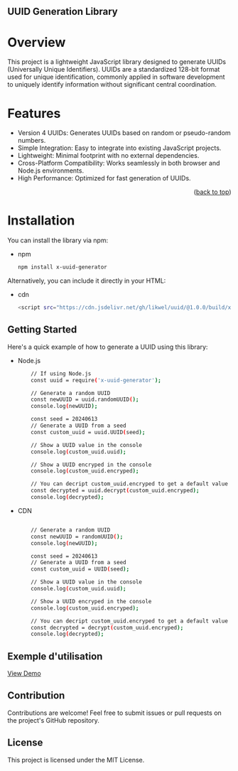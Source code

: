 
<a name="readme-top"></a>

<!-- ABOUT THE PROJECT -->
## UUID Generation Library
# Overview
This project is a lightweight JavaScript library designed to generate UUIDs (Universally Unique Identifiers). UUIDs are a standardized 128-bit format used for unique identification, commonly applied in software development to uniquely identify information without significant central coordination.

# Features
* Version 4 UUIDs: Generates UUIDs based on random or pseudo-random numbers.
* Simple Integration: Easy to integrate into existing JavaScript projects.
* Lightweight: Minimal footprint with no external dependencies.
* Cross-Platform Compatibility: Works seamlessly in both browser and Node.js environments.
* High Performance: Optimized for fast generation of UUIDs.

<p align="right">(<a href="#readme-top">back to top</a>)</p>

# Installation
You can install the library via npm:
* npm
    ```sh
    npm install x-uuid-generator
    ```
Alternatively, you can include it directly in your HTML:
* cdn
    ```sh
    <script src="https://cdn.jsdelivr.net/gh/likwel/uuid/@1.0.0/build/x-uuid-generator.js"></script>
    ```
<!-- GETTING STARTED -->
## Getting Started

Here's a quick example of how to generate a UUID using this library:
* Node.js
    ```sh
        // If using Node.js
        const uuid = require('x-uuid-generator');

        // Generate a random UUID
        const newUUID = uuid.randomUUID();
        console.log(newUUID);

        const seed = 20240613
        // Generate a UUID from a seed
        const custom_uuid = uuid.UUID(seed);

        // Show a UUID value in the console
        console.log(custom_uuid.uuid);

        // Show a UUID encryped in the console
        console.log(custom_uuid.encryped);

        // You can decript custom_uuid.encryped to get a default value
        const decrypted = uuid.decrypt(custom_uuid.encryped);
        console.log(decrypted);
    ```


* CDN
    ```sh

        // Generate a random UUID
        const newUUID = randomUUID();
        console.log(newUUID);

        const seed = 20240613
        // Generate a UUID from a seed
        const custom_uuid = UUID(seed);

        // Show a UUID value in the console
        console.log(custom_uuid.uuid);

        // Show a UUID encryped in the console
        console.log(custom_uuid.encryped);

        // You can decript custom_uuid.encryped to get a default value
        const decrypted = decrypt(custom_uuid.encryped);
        console.log(decrypted);
    ```

## Exemple d'utilisation

<a href="https://github.com/likwel/uuid/blob/main/index.html">View Demo</a>

## Contribution

Contributions are welcome! Feel free to submit issues or pull requests on the project's GitHub repository.

## License

This project is licensed under the MIT License.